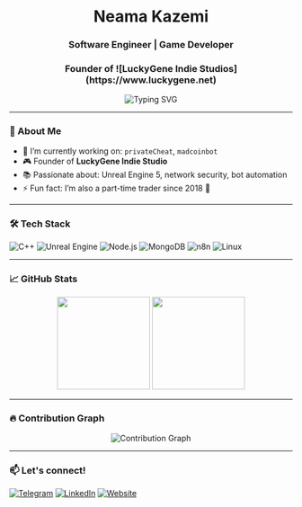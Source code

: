 <h1 align="center" style="text-size: 10px">Neama Kazemi</h1>
<h3 align="center">Software Engineer | Game Developer</h3>
<h3 align="center">Founder of ![LuckyGene Indie Studios](https://www.luckygene.net)</h3>

<p align="center">
  <img src="https://readme-typing-svg.herokuapp.com?font=Fira+Code&size=18&pause=1000&center=true&vCenter=true&width=435&lines=Welcome+to+my+GitHub!;I+build+games+with+Unreal+Engine+5;I+love+network+security+and+automation;Let's+build+something+awesome!" alt="Typing SVG" />
</p>

---

### 🧠 About Me
- 🔭 I’m currently working on: `privateCheat`, `madcoinbot`
- 🎮 Founder of **LuckyGene Indie Studio**
- 📚 Passionate about: Unreal Engine 5, network security, bot automation
- ⚡ Fun fact: I’m also a part-time trader since 2018 🚀

---

### 🛠️ Tech Stack
![C++](https://img.shields.io/badge/C%2B%2B-00599C?style=flat-square&logo=c%2B%2B&logoColor=white)
![Unreal Engine](https://img.shields.io/badge/Unreal-313131?style=flat-square&logo=unrealengine&logoColor=white)
![Node.js](https://img.shields.io/badge/Node.js-339933?style=flat-square&logo=nodedotjs&logoColor=white)
![MongoDB](https://img.shields.io/badge/MongoDB-4EA94B?style=flat-square&logo=mongodb&logoColor=white)
![n8n](https://img.shields.io/badge/n8n-ef5b25?style=flat-square&logo=n8n&logoColor=white)
![Linux](https://img.shields.io/badge/Linux-FCC624?style=flat-square&logo=linux&logoColor=black)

---

### 📈 GitHub Stats
<p align="center">
  <img src="https://github-readme-stats.vercel.app/api?username=neama&show_icons=true&theme=tokyonight" height="165">
  <img src="https://github-readme-stats.vercel.app/api/top-langs/?username=neama&layout=compact&theme=tokyonight" height="165">
</p>

---

### 🔥 Contribution Graph
<p align="center">
  <img src="https://github-readme-activity-graph.cyclic.app/graph?username=neama&theme=react-dark" alt="Contribution Graph"/>
</p>

---

### 📫 Let's connect!
[![Telegram](https://img.shields.io/badge/Telegram-2CA5E0?style=flat-square&logo=telegram&logoColor=white)](https://t.me/your_handle)
[![LinkedIn](https://img.shields.io/badge/LinkedIn-0A66C2?style=flat-square&logo=linkedin&logoColor=white)](https://linkedin.com/in/your-profile)
[![Website](https://img.shields.io/badge/Website-000000?style=flat-square&logo=About.me&logoColor=white)](https://luckygene.studio)
